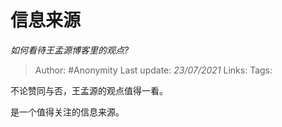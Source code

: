 # 信息来源
*如何看待王孟源博客里的观点?*

> Author: #Anonymity
Last update: *23/07/2021* 
Links:
Tags:  

 
不论赞同与否，王孟源的观点值得一看。

是一个值得关注的信息来源。



